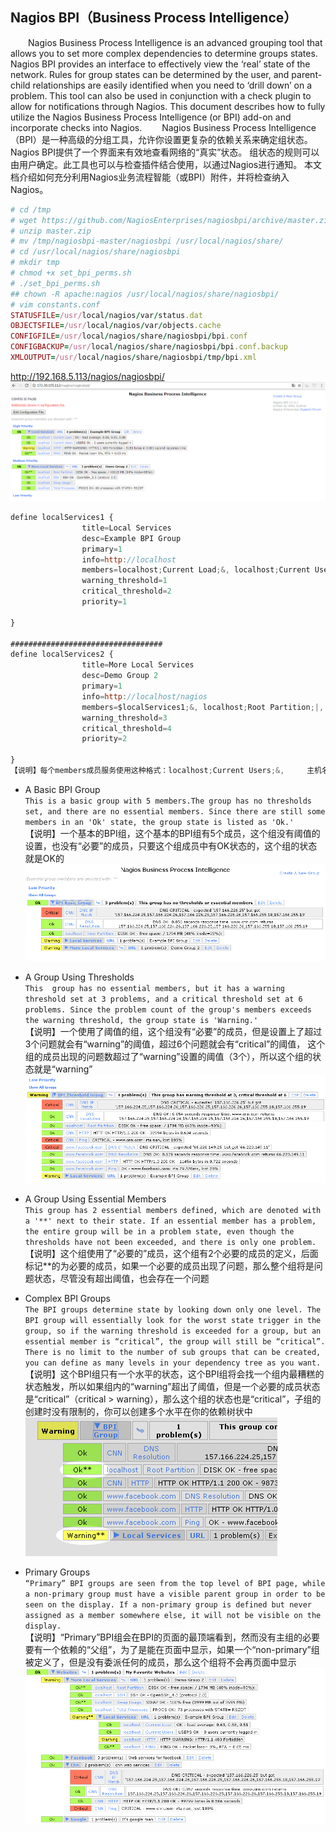 ## Nagios BPI（Business Process Intelligence）    

&emsp;&emsp;Nagios Business Process Intelligence is an advanced grouping tool that allows you to set more complex dependencies to determine groups states. Nagios BPI provides an interface to effectively view the ‘real’ state of the network. Rules for group states can be determined by the user, and parent-child relationships are easily identified when you need to ‘drill down’ on a problem. This tool can also be used in conjunction with a check plugin to allow for notifications through Nagios.  This document describes how to fully utilize the Nagios Business Process Intelligence (or BPI) add-on and incorporate checks into Nagios. 
&emsp;&emsp;Nagios Business Process Intelligence （BPI）是一种高级的分组工具，允许你设置更复杂的依赖关系来确定组状态。 Nagios BPI提供了一个界面来有效地查看网络的“真实”状态。 组状态的规则可以由用户确定。此工具也可以与检查插件结合使用，以通过Nagios进行通知。 本文档介绍如何充分利用Nagios业务流程智能（或BPI）附件，并将检查纳入Nagios。

```ruby
# cd /tmp
# wget https://github.com/NagiosEnterprises/nagiosbpi/archive/master.zip
# unzip master.zip 
# mv /tmp/nagiosbpi-master/nagiosbpi /usr/local/nagios/share/
# cd /usr/local/nagios/share/nagiosbpi
# mkdir tmp
# chmod +x set_bpi_perms.sh
# ./set_bpi_perms.sh 
## chown -R apache:nagios /usr/local/nagios/share/nagiosbpi/
# vim constants.conf
STATUSFILE=/usr/local/nagios/var/status.dat
OBJECTSFILE=/usr/local/nagios/var/objects.cache
CONFIGFILE=/usr/local/nagios/share/nagiosbpi/bpi.conf
CONFIGBACKUP=/usr/local/nagios/share/nagiosbpi/bpi.conf.backup
XMLOUTPUT=/usr/local/nagios/share/nagiosbpi/tmp/bpi.xml
```
http://192.168.5.113/nagios/nagiosbpi/
![](https://github.com/ZongYuWang/image/blob/master/Nagios/Nagios-BPI1.png)
```js
define localServices1 {
                title=Local Services
                desc=Example BPI Group
                primary=1
                info=http://localhost
                members=localhost;Current Load;&, localhost;Current Users;&, localhost;HTTP;&, localhost;PING;|,
                warning_threshold=1
                critical_threshold=2
                priority=1

}

##################################
define localServices2 {
                title=More Local Services
                desc=Demo Group 2
                primary=1
                info=http://localhost/nagios
                members=$localServices1;&, localhost;Root Partition;|, localhost;SSH;&, localhost;Swap Usage;&, localhost;Total Processes;|,
                warning_threshold=3
                critical_threshold=4
                priority=2

}
【说明】每个members成员服务使用这种格式：localhost;Current Users;&,     主机名;检测的服务;&，   &表示非必要成员，|表示必要成员，使用这个符号服务名后面会显示**，各个成员服务名之间使用,分割

```
- A Basic BPI Group  
`This is a basic group with 5 members.The group has no thresholds set, and there are no essential members. Since there are still some members in an 'Ok' state, the group state is listed as 'Ok.'`  
【说明】一个基本的BPI组，这个基本的BPI组有5个成员，这个组没有阈值的设置，也没有“必要”的成员，只要这个组成员中有OK状态的，这个组的状态就是OK的   
![](https://github.com/ZongYuWang/image/blob/master/Nagios/Nagios-BPI2.png) 

- A Group Using Thresholds   
`This  group has no essential members, but it has a warning threshold set at 3 problems, and a critical threshold set at 6 problems. Since the problem count of the group's members exceeds the warning threshold, the group state is 'Warning.'`  
【说明】一个使用了阈值的组，这个组没有“必要”的成员，但是设置上了超过3个问题就会有“warning”的阈值，超过6个问题就会有“critical”的阈值，
这个组的成员出现的问题数超过了“warning”设置的阈值（3个），所以这个组的状态就是“warning”  
![](https://github.com/ZongYuWang/image/blob/master/Nagios/Nagios-BPI3.png) 

- A Group Using Essential Members   
`This group has 2 essential members defined, which are denoted with a '**' next to their state. If an essential member has a problem, the entire group will be in a problem state, even though the thresholds have not been exceeded, and there is only one problem.`  
【说明】这个组使用了“必要的”成员，这个组有2个必要的成员的定义，后面标记**的为必要的成员，如果一个必要的成员出现了问题，那么整个组将是问题状态，尽管没有超出阈值，也会存在一个问题


- Complex BPI Groups   
`The BPI groups determine state by looking down only one level. The BPI group will essentially look for the worst state trigger in the group, so if the warning threshold is exceeded for a group, but an essential member is “critical”, the group will still be “critical”. There is no limit to the number of sub groups that can be created, you can define as many levels in your dependency tree as you want.`  
【说明】这个BPI组只有一个水平的状态，这个BPI组将会找一个组内最糟糕的状态触发，所以如果组内的“warning”超出了阈值，但是一个必要的成员状态是“critical”（critical > warning），那么这个组的状态也是“critical”，子组的创建时没有限制的，你可以创建多个水平在你的依赖树状中  
![](https://github.com/ZongYuWang/image/blob/master/Nagios/Nagios-BPI4.png) 

- Primary Groups   
`“Primary” BPI groups are seen from the top level of BPI page, while a non-primary group must have a visible parent group in order to be seen on the display. If a non-primary group is defined but never assigned as a member somewhere else, it will not be visible on the display.`  
【说明】“Primary”BPI组会在BPI的页面的最顶端看到，然而没有主组的必要要有一个依赖的“父组”，为了是能在页面中显示，如果一个“non-primary”组被定义了，但是没有委派任何的成员，那么这个组将不会再页面中显示
![](https://github.com/ZongYuWang/image/blob/master/Nagios/Nagios-BPI5.png) 